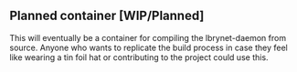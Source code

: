 ## Planned container [WIP/Planned]
This will eventually be a container for compiling the lbrynet-daemon from source.
Anyone who wants to replicate the build process in case they feel like wearing a tin foil hat or contributing to the project could use this.
